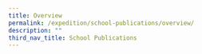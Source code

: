 ```yaml
---
title: Overview
permalink: /expedition/school-publications/overview/
description: ""
third_nav_title: School Publications
---
```

